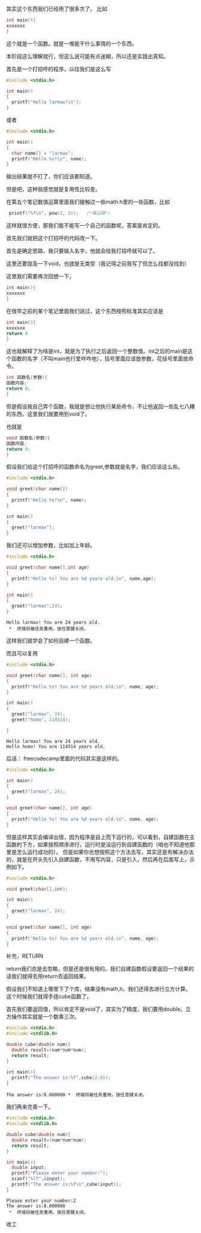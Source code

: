 其实这个东西我们已经用了很多次了。
比如
``` c
int main(){
xxxxxxx
}
```

这个就是一个函数。就是一堆能干什么事情的一个东西。

本阶段这么理解就行，但这么说可能有点迷糊，所以还是实践出真知。

首先是一个打招呼的程序，以往我们是这么写

``` c
#include <stdio.h>

int main()
{
  printf("Hello larmax!\n");
}
```

或者

``` c
#include <stdio.h>

int main()
{
  char name[] = "larmax";
  printf("Hello %s!\n", name);
}
```

输出结果就不打了，你们应该都知道。

但是吧，这种我感觉就是复用性比较差。

在第五个笔记数值运算里面我们接触过一些math.h里的一些函数，比如

``` c
 printf("%f\n", pow(2, 3));   /*幂运算*/
```

这样就很方便，那我们能不能写一个自己的函数呢，答案是肯定的。

首先我们就把这个打招呼的代码改一下。

首先是确定思路，我只要输入名字，他就会给我打招呼就可以了。

这里还要提及一下void，也就是无类型（我记得之前我写了但怎么找都没找到）

这里我们需要再次回想一下，
``` c
int main(){
xxxxxxx
}
```

在很早之前的某个笔记里面我们说过，这个东西按照标准其实应该是
``` c
int main(){
xxxxxxx
return 0
}
```
这也就解释了为啥是int，就是为了执行之后返回一个整数值。int之后的main是这个函数的名字（不叫main也行爱咋咋地），括号里面应该放参数，花括号里面放命令。

``` c
int 函数名(参数){
函数内容;
return 0;
}
```

但是假设我自己弄个函数，我就是想让他执行某些命令，不让他返回一些乱七八糟的东西。这里我们就要用到void了。

也就是
``` c
void 函数名(参数){
函数内容;
return 0;
}
```

假设我们给这个打招呼的函数命名为greet,参数就是名字，我们应该这么些。

``` c
#include <stdio.h>

void greet(char name[])
{
  printf("Hello %s!\n", name);
}

int main()
{
  greet("larmax");
}
```

我们还可以增加参数，比如加上年龄。
``` c
#include <stdio.h>

void greet(char name[],int age)
{
  printf("Hello %s! You are %d years old.\n", name,age);
}

int main()
{
  greet("larmax",24);
}
```

``` output
Hello larmax! You are 24 years old.
 *  终端将被任务重用，按任意键关闭。
```

这样我们就学会了如何自建一个函数。

而且可以复用

``` c
#include <stdio.h>

void greet(char name[], int age)
{
  printf("Hello %s! You are %d years old.\n", name, age);
}

int main()
{
  greet("larmax", 24);
  greet("homo", 114514);

}
```

``` output
Hello larmax! You are 24 years old.
Hello homo! You are 114514 years old.
```

后话：
freecodecamp里面的代码其实是这样的。
``` c
#include <stdio.h>

int main()
{
  greet("larmax", 24);
}

void greet(char name[], int age)
{
  printf("Hello %s! You are %d years old.\n", name, age);
}
```

但是这样其实会编译出错，因为程序是自上而下运行的，可以看到，自建函数在主函数的下方，如果按照顺序进行，运行时是没运行到自建函数的（咱也不知道他那里是怎么运行成功的）。
但是如果你也想按照这个方法去写，其实还是有解决办法的，就是在开头先引入自建函数，不用写内容，只是引入，然后再在后面写上，示例如下。

``` c
#include <stdio.h>

void greet(char[],int);

int main()
{
  greet("larmax", 24);
}

void greet(char name[], int age)
{
  printf("Hello %s! You are %d years old.\n", name, age);
}
```


补充，RETURN

return我们总是去忽略，但是还是很有用的。我们自建函数假设要返回一个结果的话我们就得去用return去返回结果。

假设我们不知道上哪里下了个库，结果没有math,h，我们还得去进行立方计算。这个时候我们就得手搓cube函数了。

首先我们要返回值，所以肯定不是void了，其实为了精度，我们要用double。立方操作其实就是一个数乘三次。

``` c
#include <stdio.h>
#include <stdlib.h>

double cube(double num){
  double result=(num*num*num);
  return result;
}

int main(){
  printf("The answer is:%f",cube(2.0));
}
```

``` output
The answer is:8.000000 *  终端将被任务重用，按任意键关闭。 
```

我们再来完善一下。

``` c
#include <stdio.h>
#include <stdlib.h>

double cube(double num){
  double result=(num*num*num);
  return result;
}

int main(){
  double input;
  printf("Please enter your number:");
  scanf("%lf",&input);
  printf("The answer is:%f\n",cube(input));
}
```

``` output
Please enter your number:2
The answer is:8.000000
 *  终端将被任务重用，按任意键关闭。 
```

收工